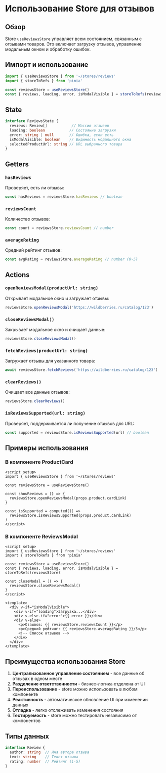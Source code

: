 # Использование Store для отзывов

## Обзор

Store `useReviewsStore` управляет всем состоянием, связанным с отзывами товаров. Это включает загрузку отзывов, управление модальным окном и обработку ошибок.

## Импорт и использование

```typescript
import { useReviewsStore } from '~/stores/reviews'
import { storeToRefs } from 'pinia'

const reviewsStore = useReviewsStore()
const { reviews, loading, error, isModalVisible } = storeToRefs(reviewsStore)
```

## State

```typescript
interface ReviewsState {
  reviews: Review[]           // Массив отзывов
  loading: boolean           // Состояние загрузки
  error: string | null       // Ошибка, если есть
  isModalVisible: boolean    // Видимость модального окна
  selectedProductUrl: string // URL выбранного товара
}
```

## Getters

### `hasReviews`
Проверяет, есть ли отзывы:
```typescript
const hasReviews = reviewsStore.hasReviews // boolean
```

### `reviewsCount`
Количество отзывов:
```typescript
const count = reviewsStore.reviewsCount // number
```

### `averageRating`
Средний рейтинг отзывов:
```typescript
const avgRating = reviewsStore.averageRating // number (0-5)
```

## Actions

### `openReviewsModal(productUrl: string)`
Открывает модальное окно и загружает отзывы:
```typescript
reviewsStore.openReviewsModal('https://wildberries.ru/catalog/123')
```

### `closeReviewsModal()`
Закрывает модальное окно и очищает данные:
```typescript
reviewsStore.closeReviewsModal()
```

### `fetchReviews(productUrl: string)`
Загружает отзывы для указанного товара:
```typescript
await reviewsStore.fetchReviews('https://wildberries.ru/catalog/123')
```

### `clearReviews()`
Очищает все данные отзывов:
```typescript
reviewsStore.clearReviews()
```

### `isReviewsSupported(url: string)`
Проверяет, поддерживается ли получение отзывов для URL:
```typescript
const supported = reviewsStore.isReviewsSupported(url) // boolean
```

## Примеры использования

### В компоненте ProductCard
```vue
<script setup>
import { useReviewsStore } from '~/stores/reviews'

const reviewsStore = useReviewsStore()

const showReviews = () => {
  reviewsStore.openReviewsModal(props.product.cardLink)
}

const isSupported = computed(() => 
  reviewsStore.isReviewsSupported(props.product.cardLink)
)
</script>
```

### В компоненте ReviewsModal
```vue
<script setup>
import { useReviewsStore } from '~/stores/reviews'
import { storeToRefs } from 'pinia'

const reviewsStore = useReviewsStore()
const { reviews, loading, error, isModalVisible } = storeToRefs(reviewsStore)

const closeModal = () => {
  reviewsStore.closeReviewsModal()
}
</script>

<template>
  <div v-if="isModalVisible">
    <div v-if="loading">Загрузка...</div>
    <div v-else-if="error">{{ error }}</div>
    <div v-else>
      <p>Отзывов: {{ reviewsStore.reviewsCount }}</p>
      <p>Средний рейтинг: {{ reviewsStore.averageRating }}/5</p>
      <!-- Список отзывов -->
    </div>
  </div>
</template>
```

## Преимущества использования Store

1. **Централизованное управление состоянием** - все данные об отзывах в одном месте
2. **Разделение ответственности** - бизнес-логика отделена от UI
3. **Переиспользование** - store можно использовать в любом компоненте
4. **Реактивность** - автоматическое обновление UI при изменении данных
5. **Отладка** - легко отслеживать изменения состояния
6. **Тестируемость** - store можно тестировать независимо от компонентов

## Типы данных

```typescript
interface Review {
  author: string  // Имя автора отзыва
  text: string    // Текст отзыва
  rating: number  // Рейтинг (1-5)
}
```
